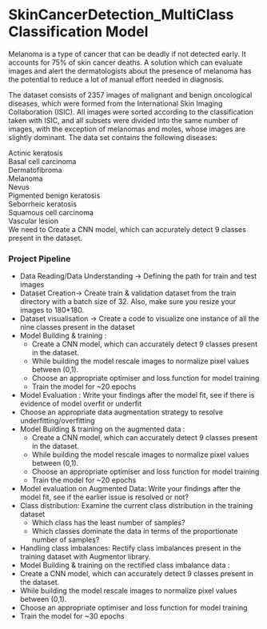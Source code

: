 # SkinCancerDetection_MultiClass Classification Model
 Melanoma is a type of cancer that can be deadly if not detected early. It accounts for 75% of skin cancer deaths. A solution which can evaluate images and alert the dermatologists about the presence of melanoma has the potential to reduce a lot of manual effort needed in diagnosis.

The dataset consists of 2357 images of malignant and benign oncological diseases, which were formed from the International Skin Imaging Collaboration (ISIC). All images were sorted according to the classification taken with ISIC, and all subsets were divided into the same number of images, with the exception of melanomas and moles, whose images are slightly dominant.
The data set contains the following diseases:<br>

Actinic keratosis<br>
Basal cell carcinoma<br>
Dermatofibroma<br>
Melanoma<br>
Nevus<br>
Pigmented benign keratosis<br>
Seborrheic keratosis<br>
Squamous cell carcinoma<br>
Vascular lesion<br> 
We need to Create a CNN model, which can accurately detect 9 classes present in the dataset. 
### Project Pipeline
* Data Reading/Data Understanding → Defining the path for train and test images 
* Dataset Creation→ Create train & validation dataset from the train directory with a batch size of 32. Also, make sure you resize your images to 180*180.
* Dataset visualisation → Create a code to visualize one instance of all the nine classes present in the dataset 
* Model Building & training : 
    * Create a CNN model, which can accurately detect 9 classes present in the dataset. 
    * While building the model rescale images to normalize pixel values between (0,1).
    * Choose an appropriate optimiser and loss function for model training
    * Train the model for ~20 epochs
* Model Evaluation : Write your findings after the model fit, see if there is evidence of model overfit or underfit
* Choose an appropriate data augmentation strategy to resolve underfitting/overfitting 
* Model Building & training on the augmented data :
    * Create a CNN model, which can accurately detect 9 classes present in the dataset.
    * While building the model rescale images to normalize pixel values between (0,1).
    * Choose an appropriate optimiser and loss function for model training
    * Train the model for ~20 epochs
* Model evaluation on Augmented Data: Write your findings after the model fit, see if the earlier issue is resolved or not?
* Class distribution: Examine the current class distribution in the training dataset 
    * Which class has the least number of samples?
    * Which classes dominate the data in terms of the proportionate number of samples?
* Handling class imbalances: Rectify class imbalances present in the training dataset with Augmentor library.
* Model Building & training on the rectified class imbalance data :
* Create a CNN model, which can accurately detect 9 classes present in the dataset.
* While building the model rescale images to normalize pixel values between (0,1).
* Choose an appropriate optimiser and loss function for model training
* Train the model for ~30 epochs
